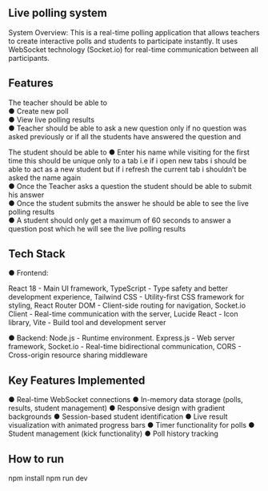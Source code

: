 
## Live polling system
System Overview:
This is a real-time polling application that allows teachers to create interactive polls and students to participate instantly. It uses WebSocket technology (Socket.io) for real-time communication between all participants.

## Features 
The teacher should be able to  
● Create new poll  
● View live polling results  
● Teacher should be able to ask a new question only if no question 
was asked previously or if all the students have answered the 
question  and 

The student should be able to 
● Enter his name while visiting for the first time this should be unique 
only to a tab i.e if i open new tabs i should be able to act as a new 
student but if i refresh the current tab i shouldn’t be asked the 
name again  
● Once the Teacher asks a question the student should be able to 
submit his answer  
● Once the student submits the answer he should be able to see the 
live polling results  
● A student should only get a maximum of 60 seconds to answer a 
question post which he will see the live polling results  


## Tech Stack

● Frontend: 

React 18 - Main UI framework,
TypeScript - Type safety and better development experience,
Tailwind CSS - Utility-first CSS framework for styling,
React Router DOM - Client-side routing for navigation,
Socket.io Client - Real-time communication with the server,
Lucide React - Icon library,
Vite - Build tool and development server

● Backend:
Node.js - Runtime environment.
Express.js - Web server framework,
Socket.io - Real-time bidirectional communication,
CORS - Cross-origin resource sharing middleware

## Key Features Implemented
● Real-time WebSocket connections
● In-memory data storage (polls, results, student management)
● Responsive design with gradient backgrounds
● Session-based student identification
● Live result visualization with animated progress bars
● Timer functionality for polls
● Student management (kick functionality)
● Poll history tracking

## How to run 
npm install
npm run dev
